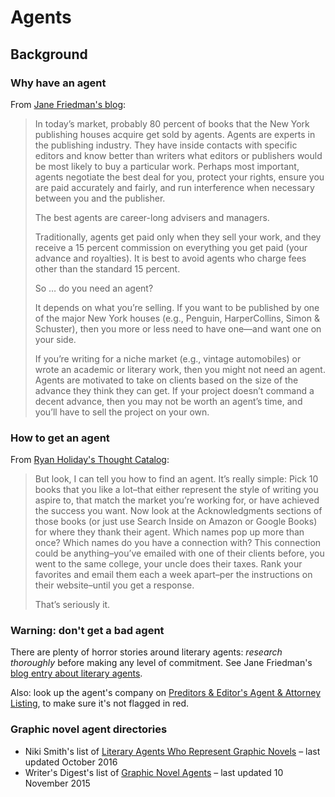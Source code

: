 # Agents

## Background

### Why have an agent

From [Jane Friedman's blog](https://janefriedman.com/find-literary-agent/):

> In today’s market, probably 80 percent of books that the New York publishing houses acquire get sold by agents. Agents are experts in the publishing industry. They have inside contacts with specific editors and know better than writers what editors or publishers would be most likely to buy a particular work. Perhaps most important, agents negotiate the best deal for you, protect your rights, ensure you are paid accurately and fairly, and run interference when necessary between you and the publisher.
> 
> The best agents are career-long advisers and managers.
> 
> Traditionally, agents get paid only when they sell your work, and they receive a 15 percent commission on everything you get paid (your advance and royalties). It is best to avoid agents who charge fees other than the standard 15 percent.
> 
> So … do you need an agent?
> 
> It depends on what you’re selling. If you want to be published by one of the major New York houses (e.g., Penguin, HarperCollins, Simon & Schuster), then you more or less need to have one—and want one on your side.
> 
> If you’re writing for a niche market (e.g., vintage automobiles) or wrote an academic or literary work, then you might not need an agent. Agents are motivated to take on clients based on the size of the advance they think they can get. If your project doesn’t command a decent advance, then you may not be worth an agent’s time, and you’ll have to sell the project on your own.

### How to get an agent

From [Ryan Holiday's Thought Catalog](http://thoughtcatalog.com/ryan-holiday/2014/07/how-to-get-a-book-agent/):

> But look, I can tell you how to find an agent. It’s really simple: Pick 10 books that you like a lot–that either represent the style of writing you aspire to, that match the market you’re working for, or have achieved the success you want. Now look at the Acknowledgments sections of those books (or just use Search Inside on Amazon or Google Books) for where they thank their agent. Which names pop up more than once? Which names do you have a connection with? This connection could be anything–you’ve emailed with one of their clients before, you went to the same college, your uncle does their taxes. Rank your favorites and email them each a week apart–per the instructions on their website–until you get a response.
> 
> That’s seriously it.

### Warning: don't get a bad agent

There are plenty of horror stories around literary agents: *research thoroughly* before making any level of commitment. See Jane Friedman's [blog entry about literary agents](https://janefriedman.com/find-literary-agent/).

Also: look up the agent's company on [Preditors & Editor's Agent & Attorney Listing](http://pred-ed.com/peala.ht), to make sure it's not flagged in red.

### Graphic novel agent directories

* Niki Smith's list of [Literary Agents Who Represent Graphic Novels](http://niki-smith.com/about/graphic-novel-agents/) – last updated October 2016
* Writer's Digest's list of [Graphic Novel Agents](http://www.writersdigest.com/editor-blogs/guide-to-literary-agents/graphic-novel-agents) – last updated 10 November 2015
